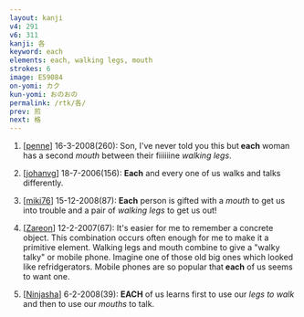 ```yaml
---
layout: kanji
v4: 291
v6: 311
kanji: 各
keyword: each
elements: each, walking legs, mouth
strokes: 6
image: E59084
on-yomi: カク
kun-yomi: おのおの
permalink: /rtk/各/
prev: 煎
next: 格
---
```


1) [<a href="http://kanji.koohii.com/profile/penne">penne</a>] 16-3-2008(260): Son, I&#039;ve never told you this but<strong> each</strong> woman has a second <em>mouth</em> between their fiiiiiine <em>walking legs</em>.

2) [<a href="http://kanji.koohii.com/profile/johanvg">johanvg</a>] 18-7-2006(156): <strong>Each</strong> and every one of us walks and talks differently.

3) [<a href="http://kanji.koohii.com/profile/miki76">miki76</a>] 15-12-2008(87): <strong>Each</strong> person is gifted with a <em>mouth</em> to get us into trouble and a pair of <em>walking legs</em> to get us out!

4) [<a href="http://kanji.koohii.com/profile/Zareon">Zareon</a>] 12-2-2007(67): It&#039;s easier for me to remember a concrete object. This combination occurs often enough for me to make it a primitive element. Walking legs and mouth combine to give a &quot;walky talky&quot; or mobile phone. Imagine one of those old big ones which looked like refridgerators. Mobile phones are so popular that<strong> each</strong> of us seems to want one.

5) [<a href="http://kanji.koohii.com/profile/Ninjasha">Ninjasha</a>] 6-2-2008(39): <strong>EACH</strong> of us learns first to use our <em>legs to walk</em> and then to use our <em>mouths</em> to talk.

